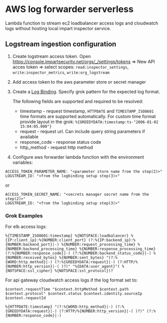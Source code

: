 # AWS log forwarder serverless

Lambda function to stream ec2 loadbalancer access logs and cloudwatch logs without hosting local impart inspector service.

## Logstream ingestion configuration

1. Create logstream access token. Open https://console.impartsecurity.net/orgs/_/settings/tokens => New API acces token => select scopes: `read:inspector_settings`, `write:inspector_metrics`, `write:org_logstream`
2. Add access token to the aws parameter store or secret manager
3. Create a [Log Binding](https://console.impartsecurity.net/orgs/_/log-bindings).
   Specify grok pattern for the expected log format.

   The following fields are supported and required to be resolved:

   - timestamp - request timestamp, `HTTPDATE` and `TIMESTAMP_ISO8601` time formats are supported automatically. For custom time format provide layout in the grok: `%{GREEDYDATA:timestamp:ts-"2006-01-02 15:04:05.000"}`
   - request - request url. Can include query string parameters if available
   - response_code - response status code
   - http_method - request http method

4. Configure aws forwarder lambda function with the environment variables:

```
ACCESS_TOKEN_PARAMETER_NAME: "<parameter store name from the step(2)>"
LOGSTREAM_ID: "<from the logbinding setup step(3)>"
```

or

```
ACCESS_TOKEN_SECRET_NAME: "<secrets manager secret name from the step(2)>"
LOGSTREAM_ID: "<from the logbinding setup step(3)>"
```

### Grok Examples

For elb access logs:

```
%{TIMESTAMP_ISO8601:timestamp} %{NOTSPACE:loadbalancer} %{IP:client_ip}:%{NUMBER:client_port} (?:%{IP:backend_ip}:%{NUMBER:backend_port}|-) %{NUMBER:request_processing_time} %{NUMBER:backend_processing_time} %{NUMBER:response_processing_time} (?:%{NUMBER:response_code}|-) (?:%{NUMBER:backend_status_code}|-) %{NUMBER:received_bytes} %{NUMBER:sent_bytes} "(?:%{WORD:http_method}|-) (?:%{GREEDYDATA:request}|-) (?:HTTP/%{NUMBER:http_version}|-( )?)" "%{DATA:user_agent}"( %{NOTSPACE:ssl_cipher} %{NOTSPACE:ssl_protocol})?
```

For api gateway cloudwatch access logs if the log format set to:

```
$context.requestTime "$context.httpMethod $context.path $context.protocol" $context.status $context.identity.sourceIp $context.requestId
```

```
%{HTTPDATE:timestamp} "(?:%{WORD:http_method}|-) (?:%{GREEDYDATA:request}|-) (?:HTTP/%{NUMBER:http_version}|-( )?)" (?:%{NUMBER:response_code}|-)
```
